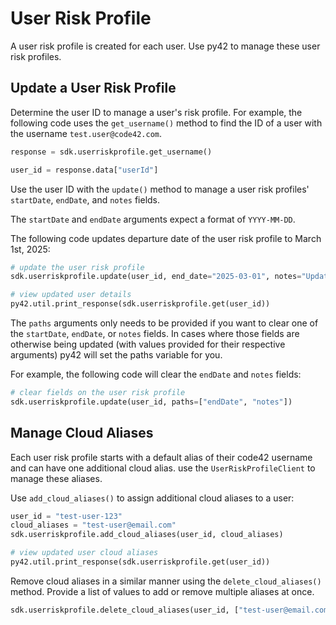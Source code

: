 # User Risk Profile

A user risk profile is created for each user.  Use py42 to manage these user risk profiles.

## Update a User Risk Profile

Determine the user ID to manage a user's risk profile.  For example, the following code uses the `get_username()` method to find the ID of a user with the username `test.user@code42.com`.

```python
response = sdk.userriskprofile.get_username()

user_id = response.data["userId"]
```

Use the user ID with the `update()` method to manage a user risk profiles' `startDate`, `endDate`, and `notes` fields.

The `startDate` and `endDate` arguments expect a format of `YYYY-MM-DD`.

The following code updates departure date of the user risk profile to March 1st, 2025:

```python
# update the user risk profile
sdk.userriskprofile.update(user_id, end_date="2025-03-01", notes="Updated the departure date.")

# view updated user details
py42.util.print_response(sdk.userriskprofile.get(user_id))
```

The `paths` arguments only needs to be provided if you want to clear one of the `startDate`, `endDate`, or `notes` fields.  In cases where those fields are otherwise being updated (with values provided for their respective arguments) py42 will set the paths variable for you.

For example, the following code will clear the `endDate` and `notes` fields:

```python
# clear fields on the user risk profile
sdk.userriskprofile.update(user_id, paths=["endDate", "notes"])
```

## Manage Cloud Aliases

Each user risk profile starts with a default alias of their code42 username and can have one additional cloud alias.
use the `UserRiskProfileClient` to manage these aliases.

Use `add_cloud_aliases()` to assign additional cloud aliases to a user:

```python
user_id = "test-user-123"
cloud_aliases = "test-user@email.com"
sdk.userriskprofile.add_cloud_aliases(user_id, cloud_aliases)

# view updated user cloud aliases
py42.util.print_response(sdk.userriskprofile.get(user_id))
```

Remove cloud aliases in a similar manner using the `delete_cloud_aliases()` method. Provide a list of values to add or remove multiple aliases at once.

```python
sdk.userriskprofile.delete_cloud_aliases(user_id, ["test-user@email.com", "username@email.com"])
```
